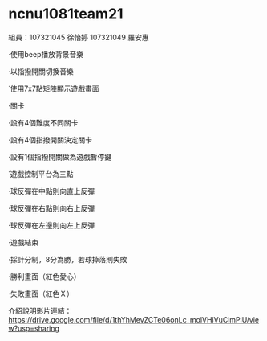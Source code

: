 # ncnu1081team21
組員：107321045 徐怡婷 107321049 羅安惠


·使用beep播放背景音樂



  ·以指撥開關切換音樂
  
  
  
˙使用7x7點矩陣顯示遊戲畫面

  
  
·關卡



  ·設有4個難度不同關卡
  
  
  
  ·設有4個指撥開關決定關卡
  
  
  
  ·設有1個指撥開關做為遊戲暫停鍵



˙遊戲控制平台為三點



  ·球反彈在中點則向直上反彈
  
  
  
  ·球反彈在右點則向右上反彈
  
  
  
  ·球反彈在左邊則向左上反彈



·遊戲結束



  ·採計分制，8分為勝，若球掉落則失敗
  
  
  
  ·勝利畫面（紅色愛心）
  
  
  
  ·失敗畫面（紅色Ｘ）
  
  
  
   



介紹說明影片連結：
https://drive.google.com/file/d/1thYhMevZCTe06onLc_molVHiVuClmPlU/view?usp=sharing
